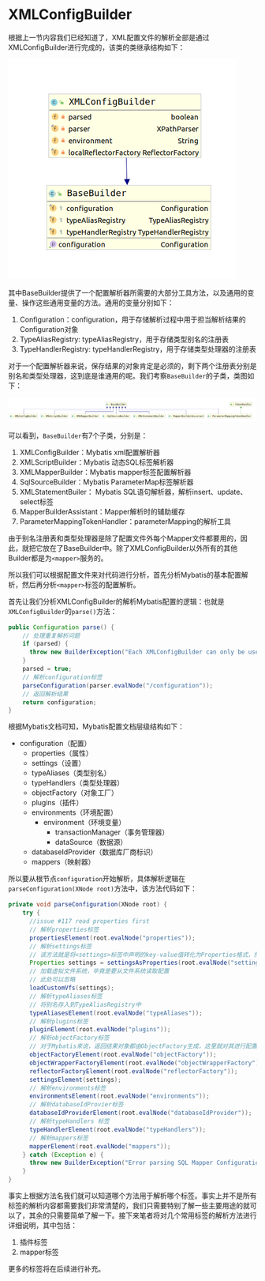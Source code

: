 # XMLConfigBuilder

根据上一节内容我们已经知道了，XML配置文件的解析全部是通过XMLConfigBuilder进行完成的，该类的类继承结构如下：

![XMLConfigBuilder类继承结构图](./XMLConfigBuilder类继承结构图.png)

其中BaseBuilder提供了一个配置解析器所需要的大部分工具方法，以及通用的变量、操作这些通用变量的方法。通用的变量分别如下：

1. Configuration：configuration，用于存储解析过程中用于担当解析结果的Configuration对象
2. TypeAliasRegistry: typeAliasRegistry，用于存储类型别名的注册表
3. TypeHandlerRegistry: typeHandlerRegistry，用于存储类型处理器的注册表

对于一个配置解析器来说，保存结果的对象肯定是必须的，剩下两个注册表分别是别名和类型处理器，这到底是谁通用的呢。我们考察`BaseBuilder`的子类，类图如下：

![BaseBuilder类继承结构图](BaseBuilder类继承结构图.png)

可以看到，`BaseBuilder`有7个子类，分别是：

1. XMLConfigBuilder：Mybatis xml配置解析器
2. XMLScriptBuilder：Mybatis 动态SQL标签解析器
3. XMLMapperBuilder：Mybatis mapper标签配置解析器
4. SqlSourceBuilder：Mybatis ParameterMap标签解析器
5. XMLStatementBuiler： Mybatis SQL语句解析器，解析insert、update、select标签
6. MapperBuilderAssistant：Mapper解析时的辅助缓存
7. ParameterMappingTokenHandler：parameterMapping的解析工具

由于别名注册表和类型处理器是除了配置文件外每个Mapper文件都要用的，因此，就把它放在了BaseBuilder中。除了XMLConfigBuilder以外所有的其他Builder都是为`<mapper>`服务的。

所以我们可以根据配置文件来对代码进行分析，首先分析Mybatis的基本配置解析，然后再分析`<mapper>`标签的配置解析。

首先让我们分析XMLConfigBuilder的解析Mybatis配置的逻辑：也就是`XMLConfigBuilder`的`parse()`方法：

```java
public Configuration parse() {
    // 处理重复解析问题
    if (parsed) {
      throw new BuilderException("Each XMLConfigBuilder can only be used once.");
    }
    parsed = true;
    // 解析configuration标签
    parseConfiguration(parser.evalNode("/configuration"));
    // 返回解析结果
    return configuration;
}
```

根据Mybatis文档可知，Mybatis配置文档层级结构如下：

- configuration（配置）
  - properties（属性）
  - settings（设置）
  - typeAliases（类型别名）
  - typeHandlers（类型处理器）
  - objectFactory（对象工厂）
  - plugins（插件）
  - environments（环境配置）
    - environment（环境变量）
      - transactionManager（事务管理器）
      - dataSource（数据源）
  - databaseIdProvider（数据库厂商标识）
  - mappers（映射器）

所以要从根节点`configuration`开始解析，具体解析逻辑在`parseConfiguration(XNode root)`方法中，该方法代码如下：

```java
private void parseConfiguration(XNode root) {
    try {
      //issue #117 read properties first
      // 解析properties标签
      propertiesElement(root.evalNode("properties"));
      // 解析settings标签
      // 该方法就是将<settings>标签中声明的key-value值转化为Properties格式，然后统一进行设置
      Properties settings = settingsAsProperties(root.evalNode("settings"));
      // 加载虚拟文件系统，毕竟是要从文件系统读取配置
      // 此处可以忽略
      loadCustomVfs(settings);
      // 解析typeAliases标签
      // 将别名存入到TypeAliasRegistry中
      typeAliasesElement(root.evalNode("typeAliases"));
      // 解析plugins标签
      pluginElement(root.evalNode("plugins"));
      // 解析objectFactory标签
      // 对于Mybatis来说，返回结果对象都由ObjectFactory生成，这里就对其进行配置
      objectFactoryElement(root.evalNode("objectFactory"));
      objectWrapperFactoryElement(root.evalNode("objectWrapperFactory"));
      reflectorFactoryElement(root.evalNode("reflectorFactory"));
      settingsElement(settings);
      // 解析environments标签
      environmentsElement(root.evalNode("environments"));
      // 解析databaseIdProvier标签
      databaseIdProviderElement(root.evalNode("databaseIdProvider"));
      // 解析typeHandlers 标签
      typeHandlerElement(root.evalNode("typeHandlers"));
      // 解析mappers标签
      mapperElement(root.evalNode("mappers"));
    } catch (Exception e) {
      throw new BuilderException("Error parsing SQL Mapper Configuration. Cause: " + e, e);
    }
}
```

事实上根据方法名我们就可以知道哪个方法用于解析哪个标签。事实上并不是所有标签的解析内容都需要我们非常清楚的，我们只需要特别了解一些主要用途的就可以了，其余的只需要简单了解一下。接下来笔者将对几个常用标签的解析方法进行详细说明，其中包括：

1. 插件标签
2. mapper标签

更多的标签将在后续进行补充。
